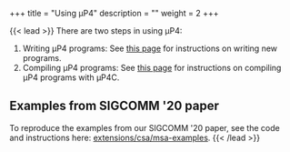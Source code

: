 +++
title = "Using μP4"
description = ""
weight = 2
+++

{{< lead >}}
There are two steps in using μP4:

1. Writing μP4 programs: See [this page](https://github.com/cornell-netlab/MicroP4#3-how-to-write-%CE%BCp4-programs) for instructions on writing new programs.
2. Compiling μP4 programs: See [this page](https://github.com/cornell-netlab/MicroP4#4-how-to-use-%CE%BCp4c) for instructions on compiling μP4 programs with μP4C.


## Examples from SIGCOMM '20 paper
To reproduce the examples from our SIGCOMM '20 paper, see the code and instructions here: [extensions/csa/msa-examples](https://github.com/cornell-netlab/MicroP4/tree/master/extensions/csa/msa-examples).
{{< /lead >}}


<!-- {{< childpages >}} -->
